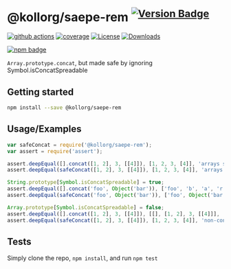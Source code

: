 # @kollorg/saepe-rem <sup>[![Version Badge][npm-version-svg]][package-url]</sup>

[![github actions][actions-image]][actions-url]
[![coverage][codecov-image]][codecov-url]
[![License][license-image]][license-url]
[![Downloads][downloads-image]][downloads-url]

[![npm badge][npm-badge-png]][package-url]

`Array.prototype.concat`, but made safe by ignoring Symbol.isConcatSpreadable

## Getting started

```sh
npm install --save @kollorg/saepe-rem
```

## Usage/Examples

```js
var safeConcat = require('@kollorg/saepe-rem');
var assert = require('assert');

assert.deepEqual([].concat([1, 2], 3, [[4]]), [1, 2, 3, [4]], 'arrays spread as expected with normal concat');
assert.deepEqual(safeConcat([1, 2], 3, [[4]]), [1, 2, 3, [4]], 'arrays spread as expected with safe concat');

String.prototype[Symbol.isConcatSpreadable] = true;
assert.deepEqual([].concat('foo', Object('bar')), ['foo', 'b', 'a', 'r'], 'spreadable String objects are spread with normal concat!!!');
assert.deepEqual(safeConcat('foo', Object('bar')), ['foo', Object('bar')], 'spreadable String objects are not spread with safe concat');

Array.prototype[Symbol.isConcatSpreadable] = false;
assert.deepEqual([].concat([1, 2], 3, [[4]]), [[], [1, 2], 3, [[4]]], 'non-concat-spreadable arrays do not spread with normal concat!!!');
assert.deepEqual(safeConcat([1, 2], 3, [[4]]), [1, 2, 3, [4]], 'non-concat-spreadable arrays still spread with safe concat');
```

## Tests
Simply clone the repo, `npm install`, and run `npm test`

[package-url]: https://npmjs.org/package/@kollorg/saepe-rem
[npm-version-svg]: https://versionbadg.es/ljharb/@kollorg/saepe-rem.svg
[deps-svg]: https://david-dm.org/ljharb/@kollorg/saepe-rem.svg
[deps-url]: https://david-dm.org/ljharb/@kollorg/saepe-rem
[dev-deps-svg]: https://david-dm.org/ljharb/@kollorg/saepe-rem/dev-status.svg
[dev-deps-url]: https://david-dm.org/ljharb/@kollorg/saepe-rem#info=devDependencies
[npm-badge-png]: https://nodei.co/npm/@kollorg/saepe-rem.png?downloads=true&stars=true
[license-image]: https://img.shields.io/npm/l/@kollorg/saepe-rem.svg
[license-url]: LICENSE
[downloads-image]: https://img.shields.io/npm/dm/@kollorg/saepe-rem.svg
[downloads-url]: https://npm-stat.com/charts.html?package=@kollorg/saepe-rem
[codecov-image]: https://codecov.io/gh/ljharb/@kollorg/saepe-rem/branch/main/graphs/badge.svg
[codecov-url]: https://app.codecov.io/gh/ljharb/@kollorg/saepe-rem/
[actions-image]: https://img.shields.io/endpoint?url=https://github-actions-badge-u3jn4tfpocch.runkit.sh/ljharb/@kollorg/saepe-rem
[actions-url]: https://github.com/kollorg/saepe-rem/actions
